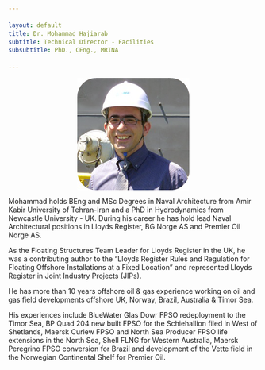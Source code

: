 ```yaml
---

layout: default
title: Dr. Mohammad Hajiarab
subtitle: Technical Director - Facilities
subsubtitle: PhD., CEng., MRINA

---
```


<img src="/images/mohammad.png" style="display: block; margin: 0 auto;" />

Mohammad holds BEng and MSc Degrees in Naval Architecture from Amir Kabir University of Tehran-Iran and a PhD in Hydrodynamics from Newcastle University - UK. During his career he has hold lead Naval Architectural positions in Lloyds Register, BG Norge AS and Premier Oil Norge AS.

As the Floating Structures Team Leader for Lloyds Register in the UK, he was a contributing author to the “Lloyds Register Rules and Regulation for Floating Offshore Installations at a Fixed Location” and represented Lloyds Register in Joint Industry Projects (JIPs).

He has more than 10 years offshore oil & gas experience working on oil and gas field developments offshore UK, Norway, Brazil, Australia & Timor Sea.

His experiences include BlueWater Glas Dowr FPSO redeployment to the Timor Sea, BP Quad 204 new built FPSO for the Schiehallion filed in West of Shetlands, Maersk Curlew FPSO and North Sea Producer FPSO life extensions in the North Sea, Shell FLNG for Western Australia, Maersk Peregrino FPSO conversion for Brazil and development of the Vette field in the Norwegian Continental Shelf for Premier Oil.
